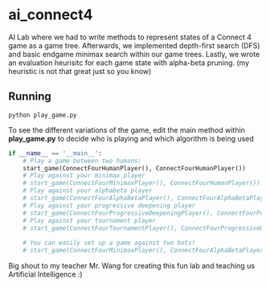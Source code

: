 # ai_connect4
AI Lab where we had to write methods to represent states of a Connect 4 game as a game tree. Afterwards, we implemented depth-first search (DFS) and basic endgame minimax search within our game trees. Lastly, we wrote an evaluation heurisitc for each game state with alpha-beta pruning. (my heuristic is not that great just so you know)

## Running
```
python play_game.py
```

To see the different variations of the game, edit the main method within **play_game.py** to decide who is playing and which algorithm is being used

```python
if __name__ == '__main__':
    # Play a game between two humans:
    start_game(ConnectFourHumanPlayer(), ConnectFourHumanPlayer())
    # Play against your minimax player
    # start_game(ConnectFourMinimaxPlayer(), ConnectFourHumanPlayer())
    # Play against your alphabeta player
    # start_game(ConnectFourAlphaBetaPlayer(), ConnectFourAlphaBetaPlayer())
    # Play against your progressive deepening player
    # start_game(ConnectFourProgressiveDeepeningPlayer(), ConnectFourProgressiveDeepeningPlayer())
    # Play against your tournament player
    # start_game(ConnectFourTournamentPlayer(), ConnectFourProgressiveDeepeningPlayer())
    
    # You can easily set up a game against two bots! 
    # start_game(ConnectFourMinimaxPlayer(), ConnectFourAlphaBetaPlayer())
```

Big shout to my teacher Mr. Wang for creating this fun lab and teaching us Artificial Intelligence :) 
